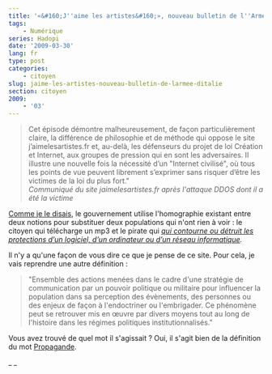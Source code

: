 ```yaml
---
title: '«&#160;J''aime les artistes&#160;», nouveau bulletin de l''Armée d''Italie'
tags:
    - Numérique
series: Hadopi
date: '2009-03-30'
lang: fr
type: post
categories:
    - citoyen
slug: jaime-les-artistes-nouveau-bulletin-de-larmee-ditalie
section: citoyen
2009:
    - '03'
---
```


> Cet épisode démontre malheureusement, de façon particulièrement claire, la différence de philosophie et de méthode qui oppose le site j’aimelesartistes.fr et, au-delà, les défenseurs du projet de loi Création et Internet, aux groupes de pression qui en sont les adversaires. Il illustre une nouvelle fois la nécessité d’un "Internet civilisé", où tous les points de vue peuvent librement s’exprimer sans risquer d’être les victimes de la loi du plus fort."  
> <cite>Communiqué du site jaimelesartistes.fr après l'attaque DDOS dont il a été la victime</cite>

[Comme je le disais](/2009/03/hadopi-les-pirates-ont-bon-dos/), le gouvernement utilise l'homographie existant entre deux notions pour substituer deux populations qui n'ont rien à voir&nbsp;: le citoyen qui télécharge un mp3 et le pirate qui _[qui contourne ou détruit les protections d’un logiciel, d’un ordinateur ou d’un réseau informatique](http://www.legifrance.gouv.fr/jopdf/common/jo_pdf.jsp?numJO=0&amp;dateJO=19990402&amp;pageDebut=03905&amp;pageFin=&amp;pageCourante=03907)._

Il n'y a qu'une façon de vous dire ce que je pense de ce site. Pour cela, je vais reprendre une autre définition&nbsp;:

> "Ensemble des actions menées dans le cadre d'une stratégie de communication par un pouvoir politique ou militaire pour influencer la population dans sa perception des évènements, des personnes ou des enjeux de façon à l'endoctriner ou l'embrigader. Ce phénomène peut se retrouver mis en œuvre par divers moyens tout au long de l'histoire dans les régimes politiques institutionnalisés."

Vous avez trouvé de quel mot il s'agissait&nbsp;? Oui, il s'agit bien de la définition du mot [Propagande](http://fr.wikipedia.org/wiki/Propagande).

_
_
